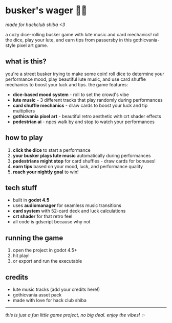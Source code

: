 # busker's wager 🎲🎵

*made for hackclub shiba <3*

a cozy dice-rolling busker game with lute music and card mechanics! roll the dice, play your lute, and earn tips from passersby in this gothicvania-style pixel art game.

## what is this?

you're a street busker trying to make some coin! roll dice to determine your performance mood, play beautiful lute music, and use card shuffle mechanics to boost your luck and tips. the game features:

- **dice-based mood system** - roll to set the crowd's vibe
- **lute music** - 3 different tracks that play randomly during performances  
- **card shuffle mechanics** - draw cards to boost your luck and tip multipliers
- **gothicvania pixel art** - beautiful retro aesthetic with crt shader effects
- **pedestrian ai** - npcs walk by and stop to watch your performances

## how to play

1. **click the dice** to start a performance
2. **your busker plays lute music** automatically during performances
3. **pedestrians might stop** for card shuffles - draw cards for bonuses!
4. **earn tips** based on your mood, luck, and performance quality
5. **reach your nightly goal** to win!

## tech stuff

- built in **godot 4.5**
- uses **audiomanager** for seamless music transitions
- **card system** with 52-card deck and luck calculations
- **crt shader** for that retro feel
- all code is gdscript because why not

## running the game

1. open the project in godot 4.5+
2. hit play!
3. or export and run the executable

## credits

- lute music tracks (add your credits here!)
- gothicvania asset pack
- made with love for hack club shiba

---

*this is just a fun little game project, no big deal. enjoy the vibes! ✨*
